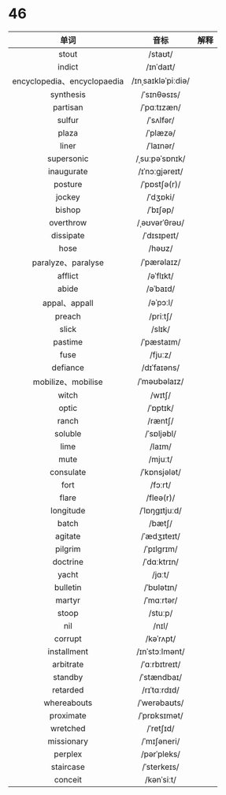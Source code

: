 # 46

|            单词             |        音标        | 解释 |
| :-------------------------: | :----------------: | :--: |
|            stout            |      /staʊt/       |      |
|           indict            |     /ɪnˈdaɪt/      |      |
| encyclopedia、encyclopaedia | /ɪnˌsaɪkləˈpiːdiə/ |      |
|          synthesis          |    /ˈsɪnθəsɪs/     |      |
|          partisan           |    /ˈpɑːtɪzæn/     |      |
|           sulfur            |     /ˈsʌlfər/      |      |
|            plaza            |      /ˈplæzə/      |      |
|            liner            |     /ˈlaɪnər/      |      |
|         supersonic          |   /ˌsuːpəˈsɒnɪk/   |      |
|         inaugurate          |   /ɪˈnɔːɡjəreɪt/   |      |
|           posture           |    /ˈpɒstʃə(r)/    |      |
|           jockey            |      /ˈdʒɒki/      |      |
|           bishop            |      /ˈbɪʃəp/      |      |
|          overthrow          |   /ˌəʊvərˈθrəʊ/    |      |
|          dissipate          |    /ˈdɪsɪpeɪt/     |      |
|            hose             |       /həʊz/       |      |
|     paralyze、paralyse      |    /ˈpærəlaɪz/     |      |
|           afflict           |     /əˈflɪkt/      |      |
|            abide            |      /əˈbaɪd/      |      |
|        appal、appall        |      /əˈpɔːl/      |      |
|           preach            |      /priːtʃ/      |      |
|            slick            |       /slɪk/       |      |
|           pastime           |     /ˈpæstaɪm/     |      |
|            fuse             |      /fjuːz/       |      |
|          defiance           |    /dɪˈfaɪəns/     |      |
|     mobilize、mobilise      |    /ˈməʊbəlaɪz/    |      |
|            witch            |       /wɪtʃ/       |      |
|            optic            |      /ˈɒptɪk/      |      |
|            ranch            |      /ræntʃ/       |      |
|           soluble           |     /ˈsɒljəbl/     |      |
|            lime             |       /laɪm/       |      |
|            mute             |      /mjuːt/       |      |
|          consulate          |    /ˈkɒnsjələt/    |      |
|            fort             |      /fɔːrt/       |      |
|            flare            |     /fleə(r)/      |      |
|          longitude          |   /ˈlɒŋɡɪtjuːd/    |      |
|            batch            |       /bætʃ/       |      |
|           agitate           |    /ˈædʒɪteɪt/     |      |
|           pilgrim           |     /ˈpɪlɡrɪm/     |      |
|          doctrine           |    /ˈdɑːktrɪn/     |      |
|            yacht            |       /jɑːt/       |      |
|          bulletin           |     /ˈbʊlətɪn/     |      |
|           martyr            |     /ˈmɑːrtər/     |      |
|            stoop            |      /stuːp/       |      |
|             nil             |       /nɪl/        |      |
|           corrupt           |     /kəˈrʌpt/      |      |
|         installment         |   /ɪnˈstɔːlmənt/   |      |
|          arbitrate          |   /ˈɑːrbɪtreɪt/    |      |
|           standby           |    /ˈstændbaɪ/     |      |
|          retarded           |    /rɪˈtɑːrdɪd/    |      |
|         whereabouts         |    /ˈwerəbaʊts/    |      |
|          proximate          |    /ˈprɒksɪmət/    |      |
|          wretched           |     /ˈretʃɪd/      |      |
|         missionary          |    /ˈmɪʃəneri/     |      |
|           perplex           |    /pərˈpleks/     |      |
|          staircase          |    /ˈsterkeɪs/     |      |
|           conceit           |     /kənˈsiːt/     |      |
